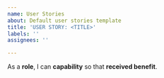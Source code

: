 ```yaml
---
name: User Stories
about: Default user stories template
title: 'USER STORY: <TITLE>'
labels: ''
assignees: ''

---
```


As a **role**, I can **capability** so that **received benefit**.
